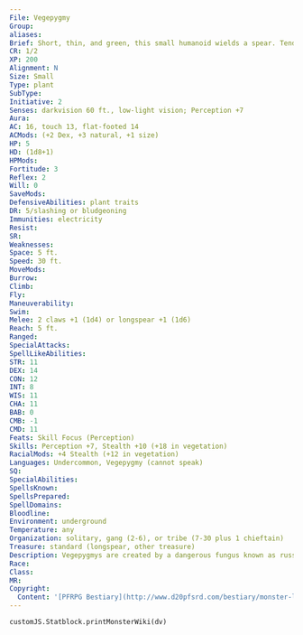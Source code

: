 ```yaml
---
File: Vegepygmy
Group: 
aliases: 
Brief: Short, thin, and green, this small humanoid wields a spear. Tendrils of fungus dangle from its arms, midsection, and legs.
CR: 1/2
XP: 200
Alignment: N
Size: Small
Type: plant
SubType: 
Initiative: 2
Senses: darkvision 60 ft., low-light vision; Perception +7
Aura: 
AC: 16, touch 13, flat-footed 14
ACMods: (+2 Dex, +3 natural, +1 size)
HP: 5
HD: (1d8+1)
HPMods: 
Fortitude: 3
Reflex: 2
Will: 0
SaveMods: 
DefensiveAbilities: plant traits
DR: 5/slashing or bludgeoning
Immunities: electricity
Resist: 
SR: 
Weaknesses: 
Space: 5 ft.
Speed: 30 ft.
MoveMods: 
Burrow: 
Climb: 
Fly: 
Maneuverability: 
Swim: 
Melee: 2 claws +1 (1d4) or longspear +1 (1d6)
Reach: 5 ft.
Ranged: 
SpecialAttacks: 
SpellLikeAbilities: 
STR: 11
DEX: 14
CON: 12
INT: 8
WIS: 11
CHA: 11
BAB: 0
CMB: -1
CMD: 11
Feats: Skill Focus (Perception)
Skills: Perception +7, Stealth +10 (+18 in vegetation)
RacialMods: +4 Stealth (+12 in vegetation)
Languages: Undercommon, Vegepygmy (cannot speak)
SQ: 
SpecialAbilities: 
SpellsKnown: 
SpellsPrepared: 
SpellDomains: 
Bloodline: 
Environment: underground
Temperature: any
Organization: solitary, gang (2-6), or tribe (7-30 plus 1 chieftain)
Treasure: standard (longspear, other treasure)
Description: Vegepygmys are created by a dangerous fungus known as russet mold- creatures slain by russet mold serve as incubators for the mold's spores, and a day later, the dead body bursts to release 1d6 fully grown vegepygmys. A vegepygmy has no real relation to the body from which it emerges, but the creature may yet retain a strange sort of reverence for its "birth corpse" and carry with it a grisly memento from the body, typically a few bones or teeth. Often, a vegepygmy uses such bones to craft a crude spear or some other weapon. Vegepygmy tribes live in tightly knit communities and fiercely guard their patches of russet mold. Vegepygmies cannot speak-they communicate via a crude language of rhythmic taps, beats, and clicks. Hunting parties echo these exchanges through the caves they travel. Vegepygmies stand 2 to 4 feet tall and weigh between 15 to 45 pounds. Approximately 1 in 20 vegepymies are chieftains. A vegepygmy chieftain is an advanced vegepygmy (often one with class levels) that carries an infestation of russet mold spores in its flesh. A vegepygmy chieftain infects any creature it hits with its natural weapons with russet mold spores (see below). Russet Mold (CR 6) This hazardous fungus can be found in dark, wet areas, and often grows in great abundance at the heart of a vegepygmy lair. When a creature approaches within 5 feet of a patch of russet mold, the fungus releases a cloud of spores in a 5-foot radius burst. Everyone in the area must make a DC 15 Fortitude save or the spores quickly take root in their victims, inf licting 2 points of Constitution damage per round. A new Fortitude save can be attempted each round to halt the growth. Although immunity to disease won't protect against russet mold spores, the growth can be halted by remove disease and similar effects. Exposure to sunlight also halts the spores' growth. Plants are immune to russet mold spores. After 24 hours, a fully grown vegepygmy bursts from the body of any creature slain by russet mold, provided the creature was Small or larger. For each size category larger than Small, the body produces one additional vegepygmy. A patch of russet mold is unharmed by all effects save for acid, alcohol, or remove disease (or a similar magical effect, such as heal), all of which can kill a single patch of russet mold on contact. Sunlight doesn't kill the mold, but does render it dormant and harmless as long as the sunlight persists.
Race: 
Class: 
MR: 
Copyright:
  Content: '[PFRPG Bestiary](http://www.d20pfsrd.com/bestiary/monster-listings/plants/vegepygmy)'
---
```

```dataviewjs
customJS.Statblock.printMonsterWiki(dv)
```
